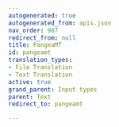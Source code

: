 ```yaml
---
autogenerated: true
autogenerated_from: apis.json
nav_order: 987
redirect_from: null
title: PangeaMT
id: pangeamt
translation_types:
- File Translation
- Text Translation
active: true
grand_parent: Input types
parent: Text
redirect_to: pangeamt

---
```


